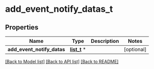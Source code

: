 # add_event_notify_datas_t

## Properties
Name | Type | Description | Notes
------------ | ------------- | ------------- | -------------
**add_event_notify_datas** | [**list_t**](event_notify_data.md) \* |  | [optional] 

[[Back to Model list]](../README.md#documentation-for-models) [[Back to API list]](../README.md#documentation-for-api-endpoints) [[Back to README]](../README.md)


